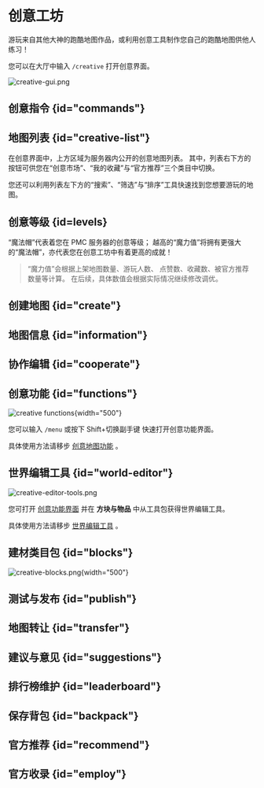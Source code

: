 # 创意工坊

游玩来自其他大神的跑酷地图作品，或利用创意工具制作您自己的跑酷地图供他人练习！

您可以在大厅中输入 `/creative` 打开创意界面。

![creative-gui.png](creative-gui.png)


## 创意指令 {id="commands"}


## 地图列表 {id="creative-list"}

在创意界面中，上方区域为服务器内公开的创意地图列表。
其中，列表右下方的按钮可供您在“创意市场”、“我的收藏”与“官方推荐”三个类目中切换。

您还可以利用列表左下方的“搜索”、“筛选”与“排序”工具快速找到您想要游玩的地图。

## 创意等级 {id=levels}

“魔法帽”代表着您在 PMC 服务器的创意等级；
越高的“魔力值”将拥有更强大的“魔法帽”，亦代表您在创意工坊中有着更高的成就！

> “魔力值”会根据上架地图数量、游玩人数、 点赞数、收藏数、被官方推荐数量等计算。
> 在后续，具体数值会根据实际情况继续修改调优。

## 创建地图 {id="create"}

## 地图信息 {id="information"}

## 协作编辑 {id="cooperate"}

## 创意功能 {id="functions"}

![creative functions](creative-functions.png){width="500"}

您可以输入 `/menu` 或按下 <shortcut>Shift+切换副手键</shortcut> 快速打开创意功能界面。

具体使用方法请移步 [创意地图功能](creative-functions.md) 。

## 世界编辑工具 {id="world-editor"}

![creative-editor-tools.png](creative-editor-tools.png)

您可打开 [创意功能界面](creative.md#functions) 并在 **方块与物品** 中从工具包获得世界编辑工具。

具体使用方法请移步 [世界编辑工具](creative-editor.md) 。

## 建材类目包 {id="blocks"}

![creative-blocks.png](creative-blocks.png){width="500"}

## 测试与发布 {id="publish"}

## 地图转让 {id="transfer"}

## 建议与意见 {id="suggestions"}

## 排行榜维护 {id="leaderboard"}

## 保存背包 {id="backpack"}

## 官方推荐 {id="recommend"}

## 官方收录 {id="employ"}

